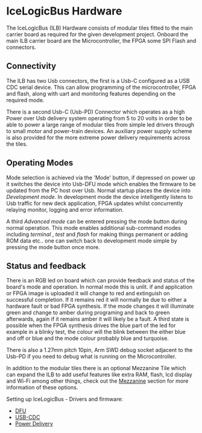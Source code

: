 # IceLogicBus Hardware
The IceLogicBus (ILB) Hardware consists of modular tiles fitted to the main carrier board as required for the given development project. Onboard the main ILB carrier board are the Microcontroller, the FPGA some SPI Flash and connectors.

## Connectivity
The ILB has two Usb connectors, the first is a Usb-C configured as a USB CDC serial device. This can allow programming of the microcontroller, FPGA and flash, along with uart and monitoring features depending on the required mode.

There is a second Usb-C (Usb-PD) Connector which operates as a high Power over Usb 
delivery system operating from 5 to 20 volts in order to be able to power a large range of modular tiles from simple led drivers through to small motor and power-train devices. An auxiliary power supply scheme is also  provided for the more extreme power delivery requirements across the tiles.

## Operating Modes
Mode selection is achieved via the 'Mode' button, if depressed on power up it switches the device into Usb-DFU mode which enables the firmware to be updated from the PC host over Usb. Normal startup places the device into _Development mode_. In development mode the device intelligently listens to Usb traffic for new deck application, FPGA updates whilst concurrently relaying monitor, logging and error information.

A third _Advanced mode_ can be entered pressing the mode button during normal operation. This mode enables additional sub-command modes including _terminal_ , _test_ and  _flash_ for making things permanent or adding ROM data etc.. one can switch back to development mode simple by pressing the mode button once more.

## Status and feedback
There is an RGB led on board which can provide feedback and status of the board's mode and operation. In normal mode this is unlit. if and application or FPGA image is uploaded it will change to red and extinguish on successful completion. If it remains red it will normally be due to either a hardware fault or bad FPGA synthesis. If the mode changes it will illuminate green and change to amber during programing and back to green afterwards, again if it remains amber it will likely be a fault. A third state is possible when the FPGA synthesis drives the blue part of the led for example in a blinky test, the colour will the blink between the either blue and off or blue and the mode colour probably blue and turquoise.

There is also a 1.27mm pitch 10pin, Arm SWD debug socket adjacent to the Usb-PD if you need to debug what is running on the Microcontroller.

In addition to the modular tiles there is an optional Mezzanine Tile which can expand the ILB to add useful features like extra RAM, flash, lcd display and Wi-Fi among other things, check out the [Mezzanine](./mezzanine.md) section for more information of these options.

Setting up IceLogicBus - Drivers and firmware:
- [DFU](./dfu_util.md)
- [USB-CDC](./usbcdc.md)
- [Power Delivery](./usbpd.md)